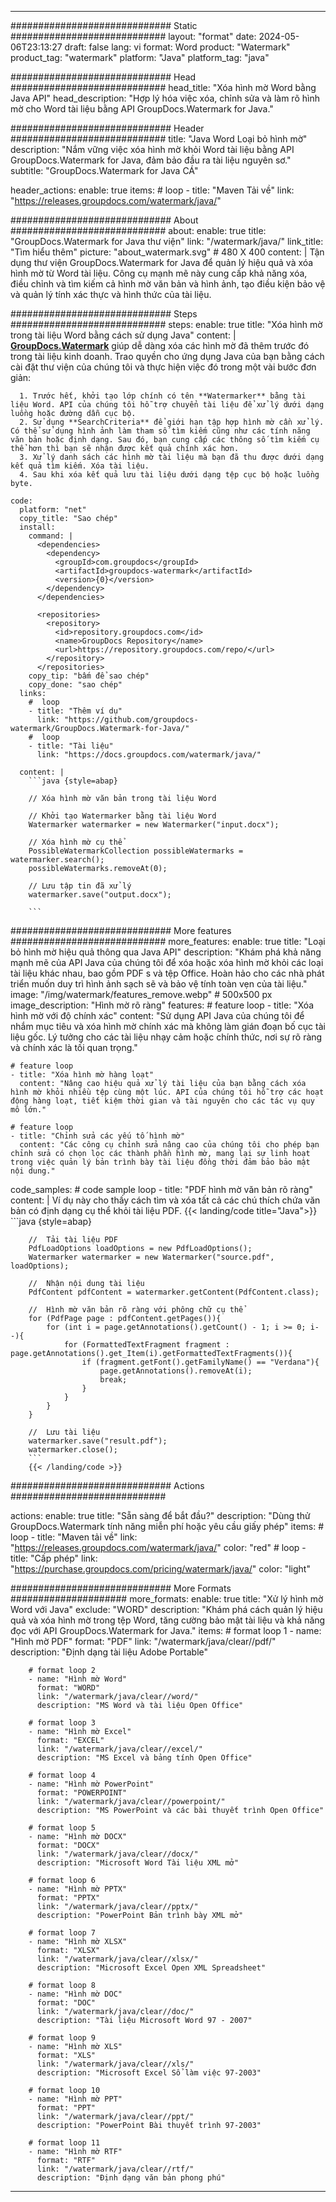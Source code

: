 
---
############################# Static ############################
layout: "format"
date:  2024-05-06T23:13:27
draft: false
lang: vi
format: Word
product: "Watermark"
product_tag: "watermark"
platform: "Java"
platform_tag: "java"

############################# Head ############################
head_title: "Xóa hình mờ Word bằng Java API"
head_description: "Hợp lý hóa việc xóa, chỉnh sửa và làm rõ hình mờ cho Word tài liệu bằng API GroupDocs.Watermark for Java."

############################# Header ############################
title: "Java Word Loại bỏ hình mờ" 
description: "Nắm vững việc xóa hình mờ khỏi Word tài liệu bằng API GroupDocs.Watermark for Java, đảm bảo đầu ra tài liệu nguyên sơ."
subtitle: "GroupDocs.Watermark for Java CÁ" 

header_actions:
  enable: true
  items:
    #  loop
    - title: "Maven Tải về"
      link: "https://releases.groupdocs.com/watermark/java/"
      
############################# About ############################
about:
    enable: true
    title: "GroupDocs.Watermark for Java thư viện"
    link: "/watermark/java/"
    link_title: "Tìm hiểu thêm"
    picture: "about_watermark.svg" # 480 X 400
    content: |
       Tận dụng thư viện GroupDocs.Watermark for Java để quản lý hiệu quả và xóa hình mờ từ Word tài liệu. Công cụ mạnh mẽ này cung cấp khả năng xóa, điều chỉnh và tìm kiếm cả hình mờ văn bản và hình ảnh, tạo điều kiện bảo vệ và quản lý tính xác thực và hình thức của tài liệu.

############################# Steps ############################
steps:
    enable: true
    title: "Xóa hình mờ trong tài liệu Word bằng cách sử dụng Java"
    content: |
      **[GroupDocs.Watermark](https://products.groupdocs.com/watermark/java/)** giúp dễ dàng xóa các hình mờ đã thêm trước đó trong tài liệu kinh doanh. Trao quyền cho ứng dụng Java của bạn bằng cách cài đặt thư viện của chúng tôi và thực hiện việc đó trong một vài bước đơn giản:
      
      1. Trước hết, khởi tạo lớp chính có tên **Watermarker** bằng tài liệu Word. API của chúng tôi hỗ trợ chuyển tài liệu để xử lý dưới dạng luồng hoặc đường dẫn cục bộ.
      2. Sử dụng **SearchCriteria** để giới hạn tập hợp hình mờ cần xử lý. Có thể sử dụng hình ảnh làm tham số tìm kiếm cũng như các tính năng văn bản hoặc định dạng. Sau đó, bạn cung cấp các thông số tìm kiếm cụ thể hơn thì bạn sẽ nhận được kết quả chính xác hơn.
      3. Xử lý danh sách các hình mờ tài liệu mà bạn đã thu được dưới dạng kết quả tìm kiếm. Xóa tài liệu.
      4. Sau khi xóa kết quả lưu tài liệu dưới dạng tệp cục bộ hoặc luồng byte.
   
    code:
      platform: "net"
      copy_title: "Sao chép"
      install:
        command: |
          <dependencies>
            <dependency>
              <groupId>com.groupdocs</groupId>
              <artifactId>groupdocs-watermark</artifactId>
              <version>{0}</version>
            </dependency>
          </dependencies>

          <repositories>
            <repository>
              <id>repository.groupdocs.com</id>
              <name>GroupDocs Repository</name>
              <url>https://repository.groupdocs.com/repo/</url>
            </repository>
          </repositories>
        copy_tip: "bấm để sao chép"
        copy_done: "sao chép"
      links:
        #  loop
        - title: "Thêm ví dụ"
          link: "https://github.com/groupdocs-watermark/GroupDocs.Watermark-for-Java/"
        #  loop
        - title: "Tài liệu"
          link: "https://docs.groupdocs.com/watermark/java/"
          
      content: |
        ```java {style=abap}

        // Xóa hình mờ văn bản trong tài liệu Word

        // Khởi tạo Watermarker bằng tài liệu Word
        Watermarker watermarker = new Watermarker("input.docx");
        
        // Xóa hình mờ cụ thể
        PossibleWatermarkCollection possibleWatermarks = watermarker.search();
        possibleWatermarks.removeAt(0);

        // Lưu tập tin đã xử lý
        watermarker.save("output.docx");
        
        ```    
        
############################# More features ############################
more_features:
  enable: true
  title: "Loại bỏ hình mờ hiệu quả thông qua Java API"
  description: "Khám phá khả năng mạnh mẽ của API Java của chúng tôi để xóa hoặc xóa hình mờ khỏi các loại tài liệu khác nhau, bao gồm PDF s và tệp Office. Hoàn hảo cho các nhà phát triển muốn duy trì hình ảnh sạch sẽ và bảo vệ tính toàn vẹn của tài liệu."
  image: "/img/watermark/features_remove.webp" # 500x500 px
  image_description: "Hình mờ rõ ràng"
  features:
    # feature loop
    - title: "Xóa hình mờ với độ chính xác"
      content: "Sử dụng API Java của chúng tôi để nhắm mục tiêu và xóa hình mờ chính xác mà không làm gián đoạn bố cục tài liệu gốc. Lý tưởng cho các tài liệu nhạy cảm hoặc chính thức, nơi sự rõ ràng và chính xác là tối quan trọng."

    # feature loop
    - title: "Xóa hình mờ hàng loạt"
      content: "Nâng cao hiệu quả xử lý tài liệu của bạn bằng cách xóa hình mờ khỏi nhiều tệp cùng một lúc. API của chúng tôi hỗ trợ các hoạt động hàng loạt, tiết kiệm thời gian và tài nguyên cho các tác vụ quy mô lớn."

    # feature loop
    - title: "Chỉnh sửa các yếu tố hình mờ"
      content: "Các công cụ chỉnh sửa nâng cao của chúng tôi cho phép bạn chỉnh sửa có chọn lọc các thành phần hình mờ, mang lại sự linh hoạt trong việc quản lý bản trình bày tài liệu đồng thời đảm bảo bảo mật nội dung."
      
  code_samples:
    # code sample loop
    - title: "PDF hình mờ văn bản rõ ràng"
      content: |
        Ví dụ này cho thấy cách tìm và xóa tất cả các chú thích chứa văn bản có định dạng cụ thể khỏi tài liệu PDF.
        {{< landing/code title="Java">}}
        ```java {style=abap}
        
        //  Tải tài liệu PDF
        PdfLoadOptions loadOptions = new PdfLoadOptions();
        Watermarker watermarker = new Watermarker("source.pdf", loadOptions);

        //  Nhận nội dung tài liệu
        PdfContent pdfContent = watermarker.getContent(PdfContent.class);

        //  Hình mờ văn bản rõ ràng với phông chữ cụ thể
        for (PdfPage page : pdfContent.getPages()){
            for (int i = page.getAnnotations().getCount() - 1; i >= 0; i--){
                for (FormattedTextFragment fragment : page.getAnnotations().get_Item(i).getFormattedTextFragments()){
                    if (fragment.getFont().getFamilyName() == "Verdana"){
                        page.getAnnotations().removeAt(i);
                        break;
                    }
                }
            }
        }

        //  Lưu tài liệu
        watermarker.save("result.pdf");
        watermarker.close();
        ```
        {{< /landing/code >}}


############################# Actions ############################

actions:
  enable: true
  title: "Sẵn sàng để bắt đầu?"
  description: "Dùng thử GroupDocs.Watermark tính năng miễn phí hoặc yêu cầu giấy phép"
  items:
    #  loop
    - title: "Maven tải về"
      link: "https://releases.groupdocs.com/watermark/java/"
      color: "red"
        #  loop
    - title: "Cấp phép"
      link: "https://purchase.groupdocs.com/pricing/watermark/java/"
      color: "light"


############################# More Formats #####################
more_formats:
    enable: true
    title: "Xử lý hình mờ Word với Java"
    exclude: "WORD"
    description: "Khám phá cách quản lý hiệu quả và xóa hình mờ trong tệp Word, tăng cường bảo mật tài liệu và khả năng đọc với API GroupDocs.Watermark for Java."
    items: 
        # format loop 1
        - name: "Hình mờ PDF"
          format: "PDF"
          link: "/watermark/java/clear//pdf/"
          description: "Định dạng tài liệu Adobe Portable"

        # format loop 2
        - name: "Hình mờ Word"
          format: "WORD"
          link: "/watermark/java/clear//word/"
          description: "MS Word và tài liệu Open Office"
          
        # format loop 3
        - name: "Hình mờ Excel"
          format: "EXCEL"
          link: "/watermark/java/clear//excel/"
          description: "MS Excel và bảng tính Open Office"

        # format loop 4
        - name: "Hình mờ PowerPoint"
          format: "POWERPOINT"
          link: "/watermark/java/clear//powerpoint/"
          description: "MS PowerPoint và các bài thuyết trình Open Office"

        # format loop 5
        - name: "Hình mờ DOCX"
          format: "DOCX"
          link: "/watermark/java/clear//docx/"
          description: "Microsoft Word Tài liệu XML mở"
          
        # format loop 6
        - name: "Hình mờ PPTX"
          format: "PPTX"
          link: "/watermark/java/clear//pptx/"
          description: "PowerPoint Bản trình bày XML mở"
          
        # format loop 7
        - name: "Hình mờ XLSX"
          format: "XLSX"
          link: "/watermark/java/clear//xlsx/"
          description: "Microsoft Excel Open XML Spreadsheet"

        # format loop 8
        - name: "Hình mờ DOC"
          format: "DOC"
          link: "/watermark/java/clear//doc/"
          description: "Tài liệu Microsoft Word 97 - 2007"

        # format loop 9
        - name: "Hình mờ XLS"
          format: "XLS"
          link: "/watermark/java/clear//xls/"
          description: "Microsoft Excel Sổ làm việc 97-2003"

        # format loop 10
        - name: "Hình mờ PPT"
          format: "PPT"
          link: "/watermark/java/clear//ppt/"
          description: "PowerPoint Bài thuyết trình 97-2003"

        # format loop 11
        - name: "Hình mờ RTF"
          format: "RTF"
          link: "/watermark/java/clear//rtf/"
          description: "Định dạng văn bản phong phú"

---